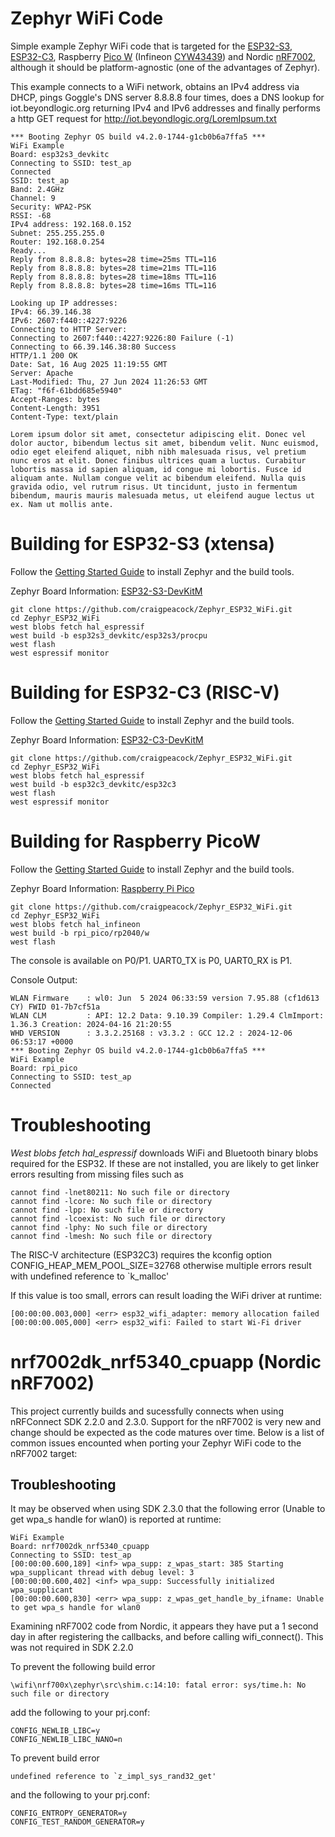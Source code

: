 # Zephyr WiFi Code

Simple example Zephyr WiFi code that is targeted for the [ESP32-S3](https://www.espressif.com/en/products/socs/esp32-s3), [ESP32-C3](https://www.espressif.com/en/products/socs/esp32-c3), Raspberry [Pico W](https://www.raspberrypi.com/documentation/microcontrollers/pico-series.html) (Infineon [CYW43439](https://www.infineon.com/part/CYW43439)) and Nordic [nRF7002](https://www.nordicsemi.com/Products/Wireless/WiFi/Products?lang=en#infotabs), although it should be platform-agnostic (one of the advantages of Zephyr).

This example connects to a WiFi network, obtains an IPv4 address via DHCP, pings Goggle's DNS server 8.8.8.8 four times, does a DNS lookup for iot.beyondlogic.org returning IPv4 and IPv6 addresses and finally performs a http GET request for http://iot.beyondlogic.org/LoremIpsum.txt

```
*** Booting Zephyr OS build v4.2.0-1744-g1cb0b6a7ffa5 ***
WiFi Example
Board: esp32s3_devkitc
Connecting to SSID: test_ap
Connected
SSID: test_ap
Band: 2.4GHz
Channel: 9
Security: WPA2-PSK
RSSI: -68
IPv4 address: 192.168.0.152
Subnet: 255.255.255.0
Router: 192.168.0.254
Ready...
Reply from 8.8.8.8: bytes=28 time=25ms TTL=116
Reply from 8.8.8.8: bytes=28 time=21ms TTL=116
Reply from 8.8.8.8: bytes=28 time=18ms TTL=116
Reply from 8.8.8.8: bytes=28 time=16ms TTL=116

Looking up IP addresses:
IPv4: 66.39.146.38
IPv6: 2607:f440::4227:9226
Connecting to HTTP Server:
Connecting to 2607:f440::4227:9226:80 Failure (-1)
Connecting to 66.39.146.38:80 Success
HTTP/1.1 200 OK
Date: Sat, 16 Aug 2025 11:19:55 GMT
Server: Apache
Last-Modified: Thu, 27 Jun 2024 11:26:53 GMT
ETag: "f6f-61bdd685e5940"
Accept-Ranges: bytes
Content-Length: 3951
Content-Type: text/plain

Lorem ipsum dolor sit amet, consectetur adipiscing elit. Donec vel dolor auctor, bibendum lectus sit amet, bibendum velit. Nunc euismod, odio eget eleifend aliquet, nibh nibh malesuada risus, vel pretium nunc eros at elit. Donec finibus ultrices quam a luctus. Curabitur lobortis massa id sapien aliquam, id congue mi lobortis. Fusce id aliquam ante. Nullam congue velit ac bibendum eleifend. Nulla quis gravida odio, vel rutrum risus. Ut tincidunt, justo in fermentum bibendum, mauris mauris malesuada metus, ut eleifend augue lectus ut ex. Nam ut mollis ante.
```

# Building for ESP32-S3 (xtensa)

Follow the [Getting Started Guide](https://docs.zephyrproject.org/latest/develop/getting_started/index.html) to install Zephyr and the build tools. 

Zephyr Board Information: [ESP32-S3-DevKitM](https://docs.zephyrproject.org/latest/boards/espressif/esp32s3_devkitm/doc/index.html)

```
git clone https://github.com/craigpeacock/Zephyr_ESP32_WiFi.git
cd Zephyr_ESP32_WiFi
west blobs fetch hal_espressif
west build -b esp32s3_devkitc/esp32s3/procpu
west flash
west espressif monitor
```

# Building for ESP32-C3 (RISC-V)

Follow the [Getting Started Guide](https://docs.zephyrproject.org/latest/develop/getting_started/index.html) to install Zephyr and the build tools. 

Zephyr Board Information: [ESP32-C3-DevKitM](https://docs.zephyrproject.org/latest/boards/espressif/esp32c3_devkitm/doc/index.html)

```
git clone https://github.com/craigpeacock/Zephyr_ESP32_WiFi.git
cd Zephyr_ESP32_WiFi
west blobs fetch hal_espressif
west build -b esp32c3_devkitc/esp32c3
west flash
west espressif monitor
```

# Building for Raspberry PicoW

Follow the [Getting Started Guide](https://docs.zephyrproject.org/latest/develop/getting_started/index.html) to install Zephyr and the build tools.

Zephyr Board Information: [Raspberry Pi Pico](https://docs.zephyrproject.org/latest/boards/raspberrypi/rpi_pico/doc/index.html)

```
git clone https://github.com/craigpeacock/Zephyr_ESP32_WiFi.git
cd Zephyr_ESP32_WiFi
west blobs fetch hal_infineon
west build -b rpi_pico/rp2040/w
west flash
```

The console is available on P0/P1. UART0_TX is P0, UART0_RX is P1.

Console Output:
```
WLAN Firmware    : wl0: Jun  5 2024 06:33:59 version 7.95.88 (cf1d613 CY) FWID 01-7b7cf51a
WLAN CLM         : API: 12.2 Data: 9.10.39 Compiler: 1.29.4 ClmImport: 1.36.3 Creation: 2024-04-16 21:20:55
WHD VERSION      : 3.3.2.25168 : v3.3.2 : GCC 12.2 : 2024-12-06 06:53:17 +0000
*** Booting Zephyr OS build v4.2.0-1744-g1cb0b6a7ffa5 ***
WiFi Example
Board: rpi_pico
Connecting to SSID: test_ap
Connected
```

# Troubleshooting

*West blobs fetch hal_espressif* downloads WiFi and Bluetooth binary blobs required for the ESP32. If these are not installed, you are likely to get linker errors resulting from missing files such as

```
cannot find -lnet80211: No such file or directory
cannot find -lcore: No such file or directory
cannot find -lpp: No such file or directory
cannot find -lcoexist: No such file or directory
cannot find -lphy: No such file or directory
cannot find -lmesh: No such file or directory
```

The RISC-V architecture (ESP32C3) requires the kconfig option CONFIG_HEAP_MEM_POOL_SIZE=32768 otherwise multiple errors result with undefined reference to `k_malloc'

If this value is too small, errors can result loading the WiFi driver at runtime:

```
[00:00:00.003,000] <err> esp32_wifi_adapter: memory allocation failed          
[00:00:00.005,000] <err> esp32_wifi: Failed to start Wi-Fi driver  
```

# nrf7002dk_nrf5340_cpuapp (Nordic nRF7002)

This project currently builds and sucessfully connects when using nRFConnect SDK 2.2.0 and 2.3.0. Support for the nRF7002 is very new and change should be expected as the code matures over time. Below is a list of common issues encounted when porting your Zephyr WiFi code to the nRF7002 target:

## Troubleshooting 

It may be observed when using SDK 2.3.0 that the following error (Unable to get wpa_s handle for wlan0) is reported at runtime:

```
WiFi Example
Board: nrf7002dk_nrf5340_cpuapp
Connecting to SSID: test_ap
[00:00:00.600,189] <inf> wpa_supp: z_wpas_start: 385 Starting wpa_supplicant thread with debug level: 3
[00:00:00.600,402] <inf> wpa_supp: Successfully initialized wpa_supplicant
[00:00:00.600,830] <err> wpa_supp: z_wpas_get_handle_by_ifname: Unable to get wpa_s handle for wlan0
```

Examining nRF7002 code from Nordic, it appears they have put a 1 second day in after registering the callbacks, and before calling wifi_connect(). This was not required in SDK 2.2.0

To prevent the following build error
```
\wifi\nrf700x\zephyr\src\shim.c:14:10: fatal error: sys/time.h: No such file or directory
```
add the following to your prj.conf:
```
CONFIG_NEWLIB_LIBC=y
CONFIG_NEWLIB_LIBC_NANO=n
```

To prevent build error
```
undefined reference to `z_impl_sys_rand32_get'
```
and the following to your prj.conf:
```
CONFIG_ENTROPY_GENERATOR=y
CONFIG_TEST_RANDOM_GENERATOR=y
```










